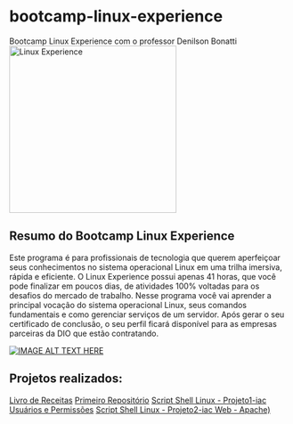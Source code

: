 # bootcamp-linux-experience
Bootcamp Linux Experience com o professor Denilson Bonatti
<img src="https://hermes.digitalinnovation.one/tracks/606823c2-8a73-4655-947d-d41b991baf12.png" alt="Linux Experience" style="height: 300px; width:300px;"/>

## Resumo do Bootcamp Linux Experience
Este programa é para profissionais de tecnologia que querem aperfeiçoar seus conhecimentos no sistema operacional Linux em uma trilha imersiva, rápida e eficiente. O Linux Experience possui apenas 41 horas, que você pode finalizar em poucos dias, de atividades 100% voltadas para os desafios do mercado de trabalho.   Nesse programa você vai aprender a principal vocação do sistema operacional Linux, seus comandos fundamentais e como gerenciar serviços de um servidor.  Após gerar o seu certificado de conclusão, o seu perfil ficará disponível para as empresas parceiras da DIO que estão contratando.

[![IMAGE ALT TEXT HERE](https://i.ytimg.com/vi/JcCD6Nt6d_s/hqdefault.jpg)](https://www.youtube.com/embed/JcCD6Nt6d_s)

## Projetos realizados:
[Livro de Receitas](https://)
[Primeiro Repositório](https://)
[Script Shell Linux - Projeto1-iac Usuários e Permissões](https://)
[Script Shell Linux - Projeto2-iac Web - Apache)](https://)
